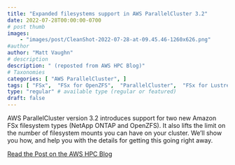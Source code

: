 ```yaml
---
title: "Expanded filesystems support in AWS ParallelCluster 3.2"
date: 2022-07-28T00:00:00-0700
# post thumb
images:
    - "images/post/CleanShot-2022-07-28-at-09.45.46-1260x626.png"
#author
author: "Matt Vaughn"
# description
description: " (reposted from AWS HPC Blog)"
# Taxonomies
categories: [ "AWS ParallelCluster", ]
tags: [ "FSx",  "FSx for OpenZFS",  "ParallelCluster",  "FSx for Lustre",  "FSx for NetApp ONTAP",  "HPC",  "hpcblog", ]
type: "regular" # available type (regular or featured)
draft: false
---
```


AWS ParallelCluster version 3.2 introduces support for two new Amazon FSx filesystem types (NetApp ONTAP and OpenZFS). It also lifts the limit on the number of filesystem mounts you can have on your cluster. We’ll show you how, and help you with the details for getting this going right away.

<a href="https://aws.amazon.com/blogs/hpc/expanded-filesystems-support-in-aws-parallelcluster-3-2/" class="btn btn-primary btn-lg active" role="button" aria-pressed="true" style="margin-top: 8px;">Read the Post on the AWS HPC Blog</a>